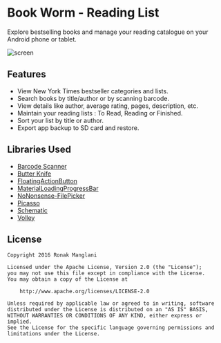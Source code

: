 # Book Worm - Reading List

Explore bestselling books and manage your reading catalogue on your Android phone or tablet.

![screen](../master/art/screenshot.jpg)


## Features

* View New York Times bestseller categories and lists.
* Search books by title/author or by scanning barcode.
* View details like author, average rating, pages, description, etc.
* Maintain your reading lists : To Read, Reading or Finished.
* Sort your list by title or author.
* Export app backup to SD card and restore.


## Libraries Used

* [Barcode Scanner](https://github.com/dm77/barcodescanner)
* [Butter Knife](https://github.com/JakeWharton/butterknife)
* [FloatingActionButton](https://github.com/Clans/FloatingActionButton)
* [MaterialLoadingProgressBar](https://github.com/lsjwzh/MaterialLoadingProgressBar)
* [NoNonsense-FilePicker](https://github.com/spacecowboy/NoNonsense-FilePicker)
* [Picasso](https://github.com/square/picasso)
* [Schematic](https://github.com/SimonVT/schematic)
* [Volley](http://developer.android.com/training/volley/index.html)


## License

    Copyright 2016 Ronak Manglani

    Licensed under the Apache License, Version 2.0 (the "License");
    you may not use this file except in compliance with the License.
    You may obtain a copy of the License at

        http://www.apache.org/licenses/LICENSE-2.0

    Unless required by applicable law or agreed to in writing, software
    distributed under the License is distributed on an "AS IS" BASIS,
    WITHOUT WARRANTIES OR CONDITIONS OF ANY KIND, either express or implied.
    See the License for the specific language governing permissions and
    limitations under the License.